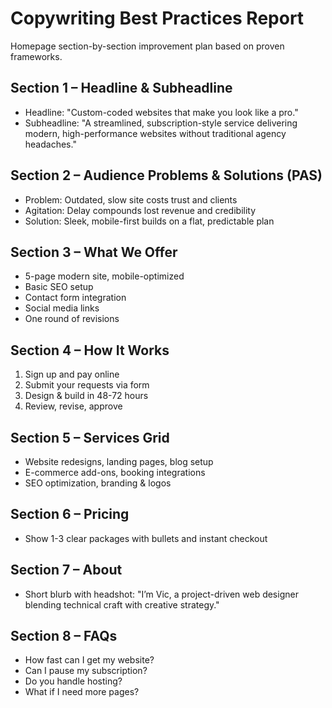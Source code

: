 # Copywriting Best Practices Report

Homepage section-by-section improvement plan based on proven frameworks.

## Section 1 – Headline & Subheadline
- Headline: "Custom-coded websites that make you look like a pro."
- Subheadline: "A streamlined, subscription-style service delivering modern, high-performance websites without traditional agency headaches."

## Section 2 – Audience Problems & Solutions (PAS)
- Problem: Outdated, slow site costs trust and clients
- Agitation: Delay compounds lost revenue and credibility
- Solution: Sleek, mobile-first builds on a flat, predictable plan

## Section 3 – What We Offer
- 5-page modern site, mobile-optimized
- Basic SEO setup
- Contact form integration
- Social media links
- One round of revisions

## Section 4 – How It Works
1. Sign up and pay online
2. Submit your requests via form
3. Design & build in 48-72 hours
4. Review, revise, approve

## Section 5 – Services Grid
- Website redesigns, landing pages, blog setup
- E-commerce add-ons, booking integrations
- SEO optimization, branding & logos

## Section 6 – Pricing
- Show 1-3 clear packages with bullets and instant checkout

## Section 7 – About
- Short blurb with headshot: "I’m Vic, a project-driven web designer blending technical craft with creative strategy."

## Section 8 – FAQs
- How fast can I get my website?
- Can I pause my subscription?
- Do you handle hosting?
- What if I need more pages?
